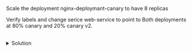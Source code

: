 Scale the deployment nginx-deploymant-canary to have 8 replicas

Verify labels and change serice web-service to point to Both deployments at 80% canary and 20% canary v2.

<br>
<details>
<summary>Solution</summary>

Scale up canary deployment
```plain
kubectl scale deployment nginx-deployment-canary --replicas=8
```{{exec}}

Look at Selector for web-service
```plain
kubectl describe svc web-service
```{{exec}}

View the labels assigned and compare them to web-service selector
```plain
kubectl get pods --show-labels | grep canary
```{{exec}}

Note the v1 and v2 versions

Edit Selector for web-service and remove the version selector
```plain
kubectl edit svc web-service
```{{exec}}

Verify that pod IPs are the same endpoints to the service
```plain
kubectl get pods -o wide | grep canary
kubectl describe svc web-service
```{{exec}}

Once you've verified that traffic is going to both, edit Selector for web-service and remove add the version: v2 selector
```plain
kubectl edit svc web-service
```{{exec}}

Verify that pod IPs are for V2 of canary no longer v1
```plain
kubectl get pods -o wide --show-labels| grep v2
kubectl describe svc web-service
```{{exec}}
</details>